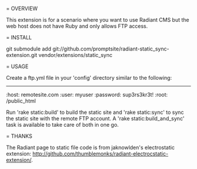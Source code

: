 = OVERVIEW

This extension is for a scenario where you want to use Radiant CMS but the web host does not have Ruby and only allows FTP access.

= INSTALL

  git submodule add git://github.com/promptsite/radiant-static_sync-extension.git vendor/extensions/static_sync

= USAGE

Create a ftp.yml file in your 'config' directory similar to the following:

  ---
  :host: remotesite.com
  :user: myuser
  :password: sup3rs3kr3t!
  :root: /public_html

Run 'rake static:build' to build the static site and 'rake static:sync' to sync the static site with the remote FTP account. A 'rake static:build_and_sync' task is available to take care of both in one go.

= THANKS

The Radiant page to static file code is from jaknowlden's electrostatic extension: http://github.com/thumblemonks/radiant-electrocstatic-extension/.

